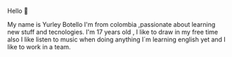 Hello 👋

My name is Yurley Botello
I'm from colombia ,passionate about learning new stuff and tecnologies.
I'm 17 years old , I like  to draw in my free time  also I like listen to music when doing anything
I´m  learning english yet and I like to work in a team.

<div align="center">
   <img src="https://komarev.com/ghpvc/?username=JaynAp1&style=for-the-badge&color=green" alt=""/>
</div>




